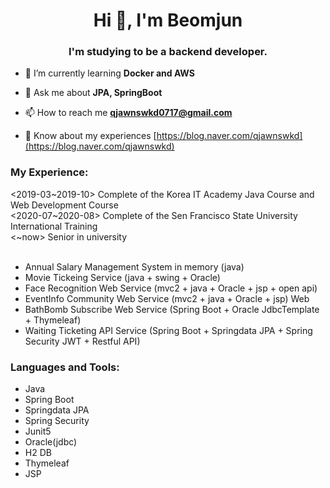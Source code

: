 <h1 align="center">Hi 👋, I'm Beomjun</h1>
<h3 align="center">I'm studying to be a backend developer.</h3>

- 🌱 I’m currently learning **Docker and AWS**

- 💬 Ask me about **JPA, SpringBoot**

- 📫 How to reach me **qjawnswkd0717@gmail.com**

- 📄 Know about my experiences [https://blog.naver.com/qjawnswkd](https://blog.naver.com/qjawnswkd)
<h3 align="left">My Experience:</h3>
<2019-03~2019-10> Complete of the Korea IT Academy Java Course and Web Development Course<br>
<2020-07~2020-08> Complete of the Sen Francisco State University International Training<br>
<~now> Senior in university<br><br>

- Annual Salary Management System in memory (java)<br>
- Movie Tickeing Service (java + swing + Oracle)<br>
- Face Recognition Web Service (mvc2 + java + Oracle + jsp + open api)<br>
- EventInfo Community Web Service (mvc2 + java + Oracle + jsp) Web<br>
- BathBomb Subscribe Web Service (Spring Boot + Oracle JdbcTemplate + Thymeleaf)<br>
- Waiting Ticketing API Service (Spring Boot + Springdata JPA + Spring Security JWT + Restful API)<br>

<h3 align="left">Languages and Tools:</h3>

- Java<br>
- Spring Boot<br>
- Springdata JPA<br>
- Spring Security<br>
- Junit5<br>
- Oracle(jdbc)<br>
- H2 DB<br>
- Thymeleaf<br>
- JSP<br>
